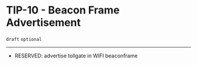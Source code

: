 # TIP-10 - Beacon Frame Advertisement
`draft` `optional`

---
- RESERVED: advertise tollgate in WIFI beaconframe

